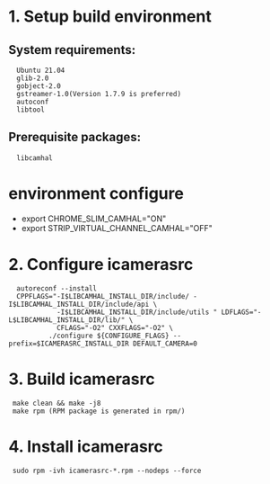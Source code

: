 #  1.  Setup build environment

##  System requirements:
      Ubuntu 21.04
      glib-2.0
      gobject-2.0
      gstreamer-1.0(Version 1.7.9 is preferred)
      autoconf
      libtool

##  Prerequisite packages:
      libcamhal

# environment configure
- export  CHROME_SLIM_CAMHAL="ON"
- export  STRIP_VIRTUAL_CHANNEL_CAMHAL="OFF"

#  2.  Configure icamerasrc
      autoreconf --install
      CPPFLAGS="-I$LIBCAMHAL_INSTALL_DIR/include/ -I$LIBCAMHAL_INSTALL_DIR/include/api \
                -I$LIBCAMHAL_INSTALL_DIR/include/utils " LDFLAGS="-L$LIBCAMHAL_INSTALL_DIR/lib/" \
                CFLAGS="-O2" CXXFLAGS="-O2" \
              ./configure ${CONFIGURE_FLAGS} --prefix=$ICAMERASRC_INSTALL_DIR DEFAULT_CAMERA=0

#  3. Build icamerasrc
     make clean && make -j8
     make rpm (RPM package is generated in rpm/)

#  4. Install icamerasrc
     sudo rpm -ivh icamerasrc-*.rpm --nodeps --force

